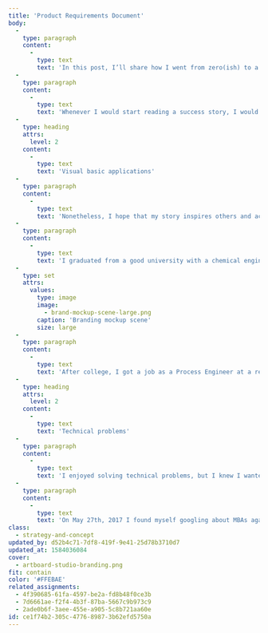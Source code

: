 ```yaml
---
title: 'Product Requirements Document'
body:
  -
    type: paragraph
    content:
      -
        type: text
        text: 'In this post, I’ll share how I went from zero(ish) to a six-figure software engineering job offer in nine months while working full time and being self-taught.'
  -
    type: paragraph
    content:
      -
        type: text
        text: 'Whenever I would start reading a success story, I would immediately look to find the author’s background, hoping it would match mine. I never found someone who had the same background as I did, and most likely mine won’t match yours exactly.'
  -
    type: heading
    attrs:
      level: 2
    content:
      -
        type: text
        text: 'Visual basic applications'
  -
    type: paragraph
    content:
      -
        type: text
        text: 'Nonetheless, I hope that my story inspires others and acts as a valuable data point that can be added to your success story dataset. I took a Visual Basic for Applications (VBA) course in high school (nine years ago). In my freshman engineering course (seven years ago), I learned some C, Python, Matlab, and Labview.'
  -
    type: paragraph
    content:
      -
        type: text
        text: 'I graduated from a good university with a chemical engineering degree and a good GPA (three years ago). I hadn’t done any programming outside of school, in high school or college, until I decided I wanted to learn last year.'
  -
    type: set
    attrs:
      values:
        type: image
        image:
          - brand-mockup-scene-large.png
        caption: 'Branding mockup scene'
        size: large
  -
    type: paragraph
    content:
      -
        type: text
        text: 'After college, I got a job as a Process Engineer at a refinery. I worked there until I changed careers into Software Engineering.'
  -
    type: heading
    attrs:
      level: 2
    content:
      -
        type: text
        text: 'Technical problems'
  -
    type: paragraph
    content:
      -
        type: text
        text: 'I enjoyed solving technical problems, but I knew I wanted to get into the business/startup world at some point. I always kept the thought of an MBA in the back of my mind, but every time I looked at the price tag of the top schools, my interest waned.'
  -
    type: paragraph
    content:
      -
        type: text
        text: 'On May 27th, 2017 I found myself googling about MBAs again, and somehow I stumbled upon software engineering. It seemed like a perfect fit.'
class:
  - strategy-and-concept
updated_by: d52b4c71-7df8-419f-9e41-25d78b3710d7
updated_at: 1584036084
cover:
  - artboard-studio-branding.png
fit: contain
color: '#FFEBAE'
related_assignments:
  - 4f390685-61fa-4597-be2a-fd8b48f0ce3b
  - 7d6661ae-f2f4-4b3f-87ba-5667c9b973c9
  - 2ade0b6f-3aee-455e-a905-5c8b721aa60e
id: ce1f74b2-305c-4776-8987-3b62efd5750a
---
```

